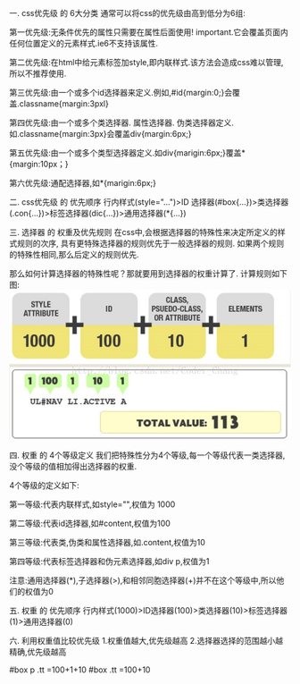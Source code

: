 一. css优先级 的 6大分类
通常可以将css的优先级由高到低分为6组:

第一优先级:无条件优先的属性只需要在属性后面使用! important.它会覆盖页面内任何位置定义的元素样式.ie6不支持该属性.

第二优先级:在html中给元素标签加style,即内联样式.该方法会造成css难以管理,所以不推荐使用.

第三优先级:由一个或多个id选择器来定义.例如,#id{margin:0;}会覆盖.classname{margin:3pxl}

第四优先级:由一个或多个类选择器. 属性选择器. 伪类选择器定义.如.classname{margin:3px}会覆盖div{margin:6px;}

第五优先级:由一个或多个类型选择器定义.如div{marigin:6px;}覆盖*{margin:10px；}

第六优先级:通配选择器,如*{marigin:6px;}




二. css优先级 的 优先顺序
行内样式(style="…")>ID 选择器(#box{…})>类选择器(.con{…})>标签选择器(dic{…})>通用选择器(*{…})




三. 选择器 的 权重及优先规则
在css中,会根据选择器的特殊性来决定所定义的样式规则的次序,
具有更特殊选择器的规则优先于一般选择器的规则.
如果两个规则的特殊性相同,那么后定义的规则优先.

那么如何计算选择器的特殊性呢？那就要用到选择器的权重计算了.
计算规则如下图:
![](img/001.png)


四. 权重 的 4个等级定义
我们把特殊性分为4个等级,每一个等级代表一类选择器,没个等级的值相加得出选择器的权重.

4个等级的定义如下:

第一等级:代表内联样式,如style="",权值为 1000

第二等级:代表id选择器,如#content,权值为100

第三等级:代表类,伪类和属性选择器,如.content,权值为10

第四等级:代表标签选择器和伪元素选择器,如div p,权值为1

注意:通用选择器(*),子选择器(>),和相邻同胞选择器(+)并不在这个等级中,所以他们的权值为0



五. 权重 的 优先顺序
行内样式(1000)>ID选择器(100)>类选择器(10)>标签选择器(1)>通用选择器(0)



六. 利用权重值比较优先级
1.权重值越大,优先级越高
2.选择器选择的范围越小越精确,优先级越高

#box p .tt =100+1+10
#box .tt =100+10